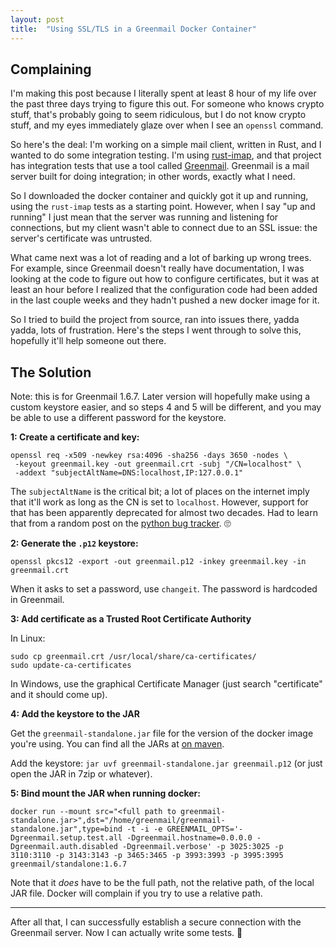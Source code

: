 ```yaml
---
layout: post
title:  "Using SSL/TLS in a Greenmail Docker Container"
---
```


## Complaining

I'm making this post because I literally spent at least 8 hour of my life over the past three days trying to figure this out. For someone who knows crypto stuff, that's probably going to seem ridiculous, but I do not know crypto stuff, and my eyes immediately glaze over when I see an `openssl` command.

So here's the deal: I'm working on a simple mail client, written in Rust, and I wanted to do some integration testing. I'm using [rust-imap](https://github.com/jonhoo/rust-imap), and that project has integration tests that use a tool called [Greenmail](https://greenmail-mail-test.github.io/greenmail/). Greenmail is a mail server built for doing integration; in other words, exactly what I need. 

So I downloaded the docker container and quickly got it up and running, using the `rust-imap` tests as a starting point. However, when I say "up and running" I just mean that the server was running and listening for connections, but my client wasn't able to connect due to an SSL issue: the server's certificate was untrusted.

What came next was a lot of reading and a lot of barking up wrong trees. For example, since Greenmail doesn't really have documentation, I was looking at the code to figure out how to configure certificates, but it was at least an hour before I realized that the configuration code had been added in the last couple weeks and they hadn't pushed a new docker image for it.

So I tried to build the project from source, ran into issues there, yadda yadda, lots of frustration. Here's the steps I went through to solve this, hopefully it'll help someone out there.

## The Solution

Note: this is for Greenmail 1.6.7. Later version will hopefully make using a custom keystore easier, and so steps 4 and 5 will be different, and you may be able to use a different password for the keystore.

**1: Create a certificate and key:**

```
openssl req -x509 -newkey rsa:4096 -sha256 -days 3650 -nodes \
 -keyout greenmail.key -out greenmail.crt -subj "/CN=localhost" \
 -addext "subjectAltName=DNS:localhost,IP:127.0.0.1"
 ```
 
 The `subjectAltName` is the critical bit; a lot of places on the internet imply that it'll work as long as the CN is set to `localhost`. However, support for that has been apparently deprecated for almost two decades.  Had to learn that from a random post on the [python bug tracker](https://bugs.python.org/issue34440#msg323786). 🙄 
 
**2: Generate the `.p12` keystore:**
 
 ```
 openssl pkcs12 -export -out greenmail.p12 -inkey greenmail.key -in greenmail.crt
```

When it asks to set a password, use `changeit`. The password is hardcoded in Greenmail.

**3: Add certificate as a Trusted Root Certificate Authority**

In Linux:

```
sudo cp greenmail.crt /usr/local/share/ca-certificates/
sudo update-ca-certificates
```

In Windows, use the graphical Certificate Manager (just search "certificate" and it should come up).

**4: Add the keystore to the JAR**

Get the `greenmail-standalone.jar` file for the version of the docker image you're using. You can find all the JARs at [on maven](https://mvnrepository.com/artifact/com.icegreen/greenmail-standalone).

Add the keystore: `jar uvf greenmail-standalone.jar greenmail.p12` (or just open the JAR in 7zip or whatever).

**5: Bind mount the JAR when running docker:**

```
docker run --mount src="<full path to greenmail-standalone.jar>",dst="/home/greenmail/greenmail-standalone.jar",type=bind -t -i -e GREENMAIL_OPTS='-Dgreenmail.setup.test.all -Dgreenmail.hostname=0.0.0.0 -Dgreenmail.auth.disabled -Dgreenmail.verbose' -p 3025:3025 -p 3110:3110 -p 3143:3143 -p 3465:3465 -p 3993:3993 -p 3995:3995 greenmail/standalone:1.6.7
```

Note that it *does* have to be the full path, not the relative path, of the local JAR file. Docker will complain if you try to use a relative path.

---------------------

After all that, I can successfully establish a secure connection with the Greenmail server. Now I can actually write some tests. 😤  